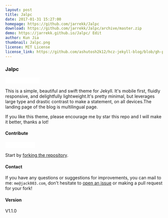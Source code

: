 ```yaml
---
layout: post
title: Jalpc
date: 2017-01-31 15:27:00
homepage: https://github.com/jarrekk/Jalpc
download: https://github.com/jarrekk/Jalpc/archive/master.zip
demo: https://jarrekk.github.io/Jalpc/ Edit
author: Kun Jia
thumbnail: Jalpc.png
license: MIT License
license_link: https://github.com/ashutosh2k12/hcz-jekyll-blog/blob/gh-pages/LICENSE
---
```


### Jalpc

<iframe
src="//ghbtns.com/github-btn.html?user=jarrekk&repo=Jalpc&type=watch&count=true&size=small"
allowtransparency="true" frameborder="0" scrolling="0" width="110px"
height="20px"></iframe>

This is a simple, beautiful and swift theme for Jekyll. It's mobile first, fluidly responsive, and delightfully lightweight.It's pretty minimal, but leverages large type and drastic contrast to make a statement, on all devices.The landing page of the blog is multilingual page.

If you like this theme, please encourage me by star this repo and I will make it better, thanks a lot!

#### Contribute

<iframe
src="//ghbtns.com/github-btn.html?user=jarrekk&repo=Jalpc&type=fork&count=true&size=small"
allowtransparency="true" frameborder="0" scrolling="0" width="95px"
height="20px"></iframe>

Start by [forking the repository](https://github.com/jarrekk/Jalpc).

#### Contact

If you have any questions or suggestions for improvements, you can mail to me: `me@jack003.com`, don't hesitate to [open an issue](https://github.com/jarrekk/Jalpc/issues) or making a pull request for your fork!

#### Version

V1.1.0
